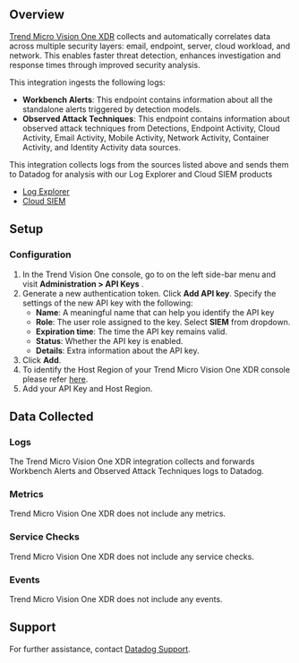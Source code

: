 ## Overview

[Trend Micro Vision One XDR][1] collects and automatically correlates data across multiple security layers: email, endpoint, server, cloud workload, and network. This enables faster threat detection, enhances investigation and response times through improved security analysis.

This integration ingests the following logs:

- **Workbench Alerts**: This endpoint contains information about all the standalone alerts triggered by detection models.
- **Observed Attack Techniques**: This endpoint contains information about observed attack techniques from Detections, Endpoint Activity, Cloud Activity, Email Activity, Mobile Activity, Network Activity, Container Activity, and Identity Activity data sources.

This integration collects logs from the sources listed above and sends them to Datadog for analysis with our Log Explorer and Cloud SIEM products
* [Log Explorer][3]
* [Cloud SIEM][4]

## Setup

### Configuration

1. In the Trend Vision One console, go to on the left side-bar menu and visit **Administration > API Keys** .
2. Generate a new authentication token. Click **Add API key**. Specify the settings of the new API key with the following:
    - **Name**: A meaningful name that can help you identify the API key
    - **Role**: The user role assigned to the key. Select **SIEM** from dropdown.
    - **Expiration time**: The time the API key remains valid.
    - **Status**: Whether the API key is enabled.
    - **Details**: Extra information about the API key.
3. Click **Add**.
5. To identify the Host Region of your Trend Micro Vision One XDR console please refer [here][5].
4. Add your API Key and Host Region.

## Data Collected

### Logs
The Trend Micro Vision One XDR integration collects and forwards Workbench Alerts and Observed Attack Techniques logs to Datadog.

### Metrics

Trend Micro Vision One XDR does not include any metrics.

### Service Checks

Trend Micro Vision One XDR does not include any service checks.

### Events

Trend Micro Vision One XDR does not include any events.

## Support

For further assistance, contact [Datadog Support][2].

[1]: https://www.trendmicro.com/en_in/business/products/detection-response/xdr.html
[2]: https://docs.datadoghq.com/help/
[3]: https://docs.datadoghq.com/logs/explorer/
[4]: https://www.datadoghq.com/product/cloud-siem/
[5]: https://success.trendmicro.com/en-US/solution/ka-0015959#:~:text=You%20can%20determine%20the%20Trend,Trend%20Vision%20One%20portal%20URL.&text=Without%20postfix%20between%20%22portal%22%20and,%22xdr%22%20means%20US%20site.
